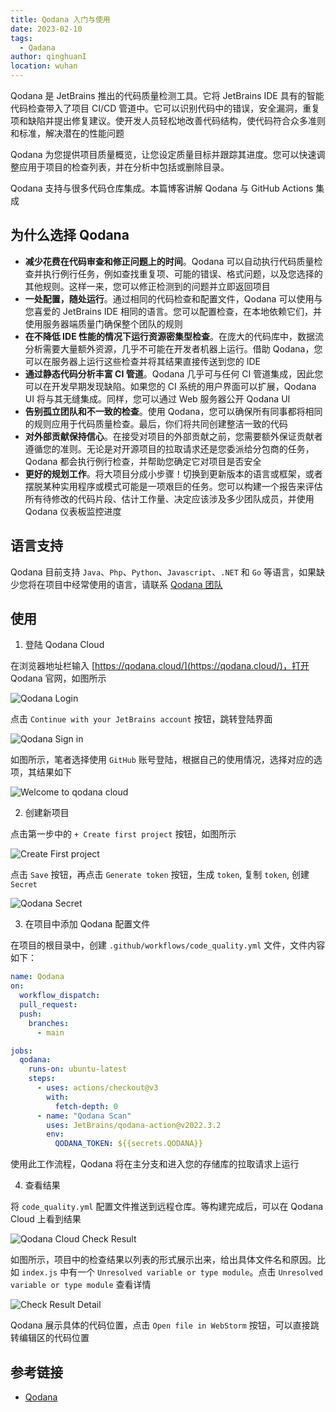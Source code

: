 ```yaml
---
title: Qodana 入门与使用
date: 2023-02-10
tags:
  - Qadana
author: qinghuanI
location: wuhan
---
```


Qodana 是 JetBrains 推出的代码质量检测工具。它将 JetBrains IDE 具有的智能代码检查带入了项目 CI/CD 管道中。它可以识别代码中的错误，安全漏洞，重复项和缺陷并提出修复建议。使开发人员轻松地改善代码结构，使代码符合众多准则和标准，解决潜在的性能问题

Qodana 为您提供项目质量概览，让您设定质量目标并跟踪其进度。您可以快速调整应用于项目的检查列表，并在分析中包括或删除目录。

Qodana 支持与很多代码仓库集成。本篇博客讲解 Qodana 与 GitHub Actions 集成

## 为什么选择 Qodana

- **减少花费在代码审查和修正问题上的时间**。Qodana 可以自动执行代码质量检查并执行例行任务，例如查找重复项、可能的错误、格式问题，以及您选择的其他规则。这样一来，您可以修正检测到的问题并立即返回项目
- **一处配置，随处运行**。通过相同的代码检查和配置文件，Qodana 可以使用与您喜爱的 JetBrains IDE 相同的语言。您可以配置检查，在本地依赖它们，并使用服务器端质量门确保整个团队的规则
- **在不降低 IDE 性能的情况下运行资源密集型检查**。在庞大的代码库中，数据流分析需要大量额外资源，几乎不可能在开发者机器上运行。借助 Qodana，您可以在服务器上运行这些检查并将其结果直接传送到您的 IDE
- **通过静态代码分析丰富 CI 管道**。Qodana 几乎可与任何 CI 管道集成，因此您可以在开发早期发现缺陷。如果您的 CI 系统的用户界面可以扩展，Qodana UI 将与其无缝集成。同样，您可以通过 Web 服务器公开 Qodana UI
- **告别孤立团队和不一致的检查**。使用 Qodana，您可以确保所有同事都将相同的规则应用于代码质量检查。最后，你们将共同创建整洁一致的代码
- **对外部贡献保持信心**。在接受对项目的外部贡献之前，您需要额外保证贡献者遵循您的准则。无论是对开源项目的拉取请求还是您委派给分包商的任务，Qodana 都会执行例行检查，并帮助您确定它对项目是否安全
- **更好的规划工作**。将大项目分成小步骤！切换到更新版本的语言或框架，或者摆脱某种实用程序或模式可能是一项艰巨的任务。您可以构建一个报告来评估所有待修改的代码片段、估计工作量、决定应该涉及多少团队成员，并使用 Qodana 仪表板监控进度

## 语言支持

Qodana 目前支持 `Java`、`Php`、`Python`、`Javascript`、`.NET` 和 `Go` 等语言，如果缺少您将在项目中经常使用的语言，请联系 [Qodana 团队](https://mail.google.com/mail/u/0/?fs=1&tf=cm&source=mailto&to=qodana-support@jetbrains.com)

## 使用

1. 登陆 Qodana Cloud

在浏览器地址栏输入 [https://qodana.cloud/](https://qodana.cloud/)，打开 Qodana 官网，如图所示

![Qodana Login](https://cdn.jsdelivr.net/gh/qinghuanI/blog-images@main/uPic/qodana_login.png)

点击 `Continue with your JetBrains account` 按钮，跳转登陆界面

![Qodana Sign in](https://cdn.jsdelivr.net/gh/qinghuanI/blog-images@main/uPic/qodana_sign_in.png)

如图所示，笔者选择使用 `GitHub` 账号登陆，根据自己的使用情况，选择对应的选项，其结果如下

![Welcome to qodana cloud](https://cdn.jsdelivr.net/gh/qinghuanI/blog-images@main/uPic/welcome_to_qodana_cloud.png)

2. 创建新项目

点击第一步中的 `+ Create first project` 按钮，如图所示

![Create First project](https://cdn.jsdelivr.net/gh/qinghuanI/blog-images@main/uPic/create_project.png)

点击 `Save` 按钮，再点击 `Generate token` 按钮，生成 `token`, 复制 `token`, 创建 `Secret`

![Qodana Secret](https://cdn.jsdelivr.net/gh/qinghuanI/blog-images@main/uPic/qodana_secret_token.png)

3. 在项目中添加 Qodana 配置文件

在项目的根目录中，创建 `.github/workflows/code_quality.yml` 文件，文件内容如下：

```yaml
name: Qodana
on:
  workflow_dispatch:
  pull_request:
  push:
    branches:
      - main

jobs:
  qodana:
    runs-on: ubuntu-latest
    steps:
      - uses: actions/checkout@v3
        with:
          fetch-depth: 0
      - name: "Qodana Scan"
        uses: JetBrains/qodana-action@v2022.3.2
        env:
          QODANA_TOKEN: ${{secrets.QODANA}}
```

使用此工作流程，Qodana 将在主分支和进入您的存储库的拉取请求上运行

4. 查看结果

将 `code_quality.yml` 配置文件推送到远程仓库。等构建完成后，可以在 Qodana Cloud 上看到结果

![Qodana Cloud Check Result](https://cdn.jsdelivr.net/gh/qinghuanI/blog-images@main/uPic/qodana_cloud_check_result.png)

如图所示，项目中的检查结果以列表的形式展示出来，给出具体文件名和原因。比如 `index.js` 中有一个 `Unresolved variable or type module`。点击 `Unresolved variable or type module` 查看详情

![Check Result Detail](https://cdn.jsdelivr.net/gh/qinghuanI/blog-images@main/uPic/check_result_detail.png)

Qodana 展示具体的代码位置，点击 `Open file in WebStorm` 按钮，可以直接跳转编辑区的代码位置

## 参考链接

- [Qodana](https://www.jetbrains.com.cn/qodana/)
